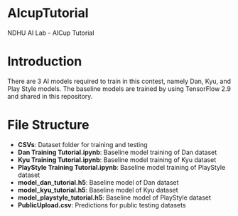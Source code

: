 # AIcupTutorial
NDHU AI Lab - AICup Tutorial

# Introduction
There are 3 AI models required to train in this contest, namely Dan, Kyu, and Play Style models. The baseline models are trained by using TensorFlow 2.9 and shared in this repository. 

# File Structure
  - **CSVs**: Dataset folder for training and testing
  - **Dan Training Tutorial.ipynb**: Baseline model training of Dan dataset
  - **Kyu Training Tutorial.ipynb**: Baseline model training of Kyu dataset
  - **PlayStyle Training Tutorial.ipynb**: Baseline model training of PlayStyle dataset
  - **model_dan_tutorial.h5**: Baseline model of Dan dataset
  - **model_kyu_tutorial.h5**: Baseline model of Kyu dataset
  - **model_playstyle_tutorial.h5**: Baseline model of PlayStyle dataset
  - **PublicUpload.csv**: Predictions for public testing datasets
